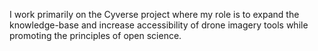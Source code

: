 I work primarily on the Cyverse project where my role is to expand the knowledge-base and increase accessibility of drone imagery tools while promoting the principles of open science. 

<!---
jeffgillan/jeffgillan is a ✨ special ✨ repository because its `README.md` (this file) appears on your GitHub profile.
You can click the Preview link to take a look at your changes.
--->
